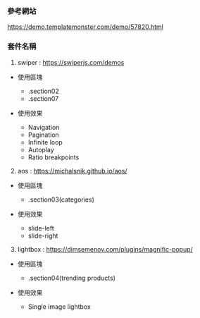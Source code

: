 ### 參考網站

https://demo.templatemonster.com/demo/57820.html

### 套件名稱

1. swiper :
   https://swiperjs.com/demos

- 使用區塊
  - .section02
  - .section07

- 使用效果
  - Navigation
  - Pagination
  - Infinite loop
  - Autoplay
  - Ratio breakpoints

2. aos :
   https://michalsnik.github.io/aos/

- 使用區塊
  - .section03(categories)

- 使用效果
  - slide-left
  - slide-right

3. lightbox :
   https://dimsemenov.com/plugins/magnific-popup/

- 使用區塊
  - .section04(trending products)

- 使用效果
  - Single image lightbox
